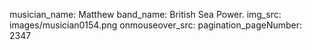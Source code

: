 musician_name: Matthew
band_name: British Sea Power.
img_src: images/musician0154.png
onmouseover_src: 
pagination_pageNumber: 2347